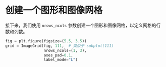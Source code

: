 # 创建一个图形和图像网格

接下来，我们使用 `nrows_ncols` 参数创建一个图形和图像网格，以定义网格的行数和列数。

```python
fig = plt.figure(figsize=(5.5, 3.5))
grid = ImageGrid(fig, 111,  # 类似于 subplot(111)
                 nrows_ncols=(1, 3),
                 axes_pad=0.1,
                 label_mode="L")
```

